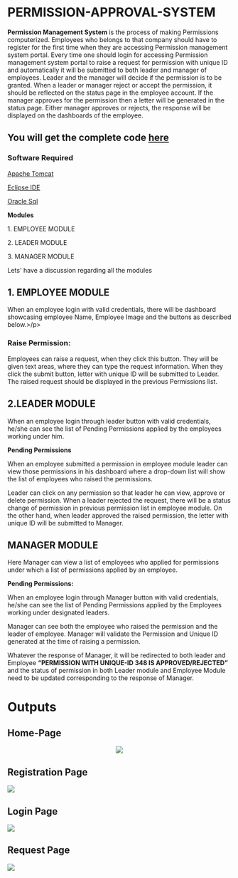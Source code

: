 # PERMISSION-APPROVAL-SYSTEM
<b>Permission Management System</b> is the process of making Permissions computerized. Employees who belongs to that company should have to register for the first time when they are accessing Permission management system portal. Every time one should login for accessing Permission management system portal to raise a request for permission with unique ID and automatically it will be submitted to both leader and manager of employees. Leader and the manager will decide if the permission is to be granted. When a leader or manager reject or accept the permission, it should be reflected on the status page in the employee account. If the manager  approves for the permission then a letter will be generated in the status page. Either manager approves or rejects, the response will be displayed on the dashboards of the employee.

## You will get the complete code <a href="https://github.com/sravansai04/PERMISSION-APPROVAL-SYSTEM/tree/master">here</a>
### Software Required 
<p>
 <a href="https://tomcat.apache.org/download-90.cgi">Apache Tomcat</a></p>
<p>
  <a href="https://www.eclipse.org/downloads/packages/release/indigo/sr2/eclipse-ide-java-ee-developers">Eclipse IDE</a>
</p>
<p>
 <a href="https://www.oracle.com/in/tools/downloads/sqldev-v192-downloads.html">Oracle Sql</a>
 </p>
 <p>
<b>Modules </b></p>
<p>
  1. EMPLOYEE MODULE</p>
 <p> 2. LEADER MODULE</p>
<p>  3. MANAGER MODULE</p>
  
  Lets' have a discussion regarding all the modules
  
 ## 1. EMPLOYEE MODULE 
<p>When an employee login with valid credentials, there will be dashboard showcasing employee Name, Employee Image and the buttons as described below.>/p>
 
 ### Raise Permission:
 <p>
Employees can raise a request, when they click this button. They will be given text areas, where they can type the request information. When they click the submit button, letter with unique ID will be submitted to Leader. The raised request should be displayed in the previous Permissions list.</p>


 ## 2.LEADER MODULE
 <p>When an employee login through leader button with valid credentials, he/she can see the list of Pending Permissions applied by the employees working under him.</p>
 <b> Pending Permissions</b>
 <p>
 When an employee submitted a permission in employee module leader can view those permissions in his dashboard where a drop-down list will show the list of employees who raised    the permissions.</p>
 <p>Leader can click on any permission so that leader he can view, approve or delete permission. When a leader rejected the request, there will be a status change of permission in  previous permission list in employee module. On the other hand, when leader approved the raised permission, the letter with unique ID will be submitted to Manager.</p>
 
 ## MANAGER MODULE
<p>Here Manager can view a list of employees who applied for permissions under which a list of permissions applied by an employee.</p>
<b> Pending Permissions:</b>
<p>When an employee login through Manager button with valid credentials, he/she can see the list of Pending Permissions applied by the Employees working under designated leaders.</p><p> Manager can see both the employee who raised the permission and the leader of employee. Manager will validate the Permission and Unique ID generated at the time of raising a permission. </p><p>Whatever the response of Manager, it will be redirected to both leader and Employee <b>“PERMISSION WITH UNIQUE-ID 348 IS APPROVED/REJECTED” </b>and the status of permission in both Leader module and Employee Module need to be updated corresponding to the response of Manager.</p>

# Outputs
## Home-Page
<center><img src="https://github.com/sravansai04/PERMISSION-APPROVAL-SYSTEM/blob/master/homepage.PNG"></center>

## Registration Page
 <img src="https://github.com/sravansai04/PERMISSION-APPROVAL-SYSTEM/blob/master/registration.PNG">
 
 ## Login Page
 <img src="https://github.com/sravansai04/PERMISSION-APPROVAL-SYSTEM/blob/master/leaderlogin.PNG">
 
 ## Request Page
 <img src="https://github.com/sravansai04/PERMISSION-APPROVAL-SYSTEM/blob/master/request.PNG">


